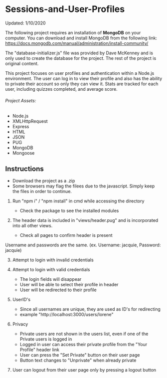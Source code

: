 # Sessions-and-User-Profiles

Updated: 1/10/2020

The following project requires an installation of **MongoDB** on your computer. You can download and install MongoDB from the following link: https://docs.mongodb.com/manual/administration/install-community/

The "database-initializer.js" file was provided by Dave McKenney and is only used to create the database for the project. The rest of the project is original content. 

This project focuses on user profiles and authentication within a Node.js environment. The user can log in to view their profile and also has the ability to private their account so only they can view it. Stats are tracked for each user, including quizzes completed, and average score.

###### Project Assets:

- Node.js
- XMLHttpRequest
- Express
- HTML
- JSON
- PUG
- MongoDB
- Mongoose

## Instructions

- Download the project as a .zip
- Some browsers may flag the filees due to the javascript. Simply keep the files in order to continue.

1. Run "npm i" / "npm install" in cmd while accessing the directory
   - Check the package to see the installed modules

2. The header data is included in "views/header.pug" and is incorporated into all other views.
   - Check all pages to confirm header is present
   
Username and passwords are the same. (ex. Username: jacquie, Password: jacquie)

3. Attempt to login with invalid credentials

4. Attempt to login with valid credentials
   - The login fields will disappear
   - User will be able to select their profile in header
   - User will be redirected to their profile

5. UserID's
   - Since all usernames are unique, they are used as ID's for redirecting
   - example "http://localhost:3000/users/lorene"

6. Privacy
   - Private users are not shown in the users list, even if one of the Private users is logged in
   - Logged in user can access their private profile from the "Your Profile" header link
   - User can press the "Set Private" button on their user page
   - Button text changes to "Unprivate" when already private

7. User can logout from their user page only by pressing a logout button
